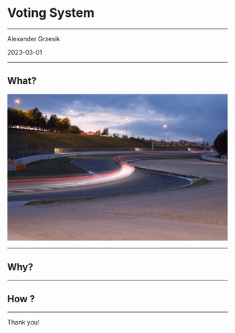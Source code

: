 # Voting System

---

Alexander Grzesik

2023-03-01

---

## What?

![Test](jesper-giortz-behrens-yn8-sVBtys8-unsplash.jpg)

---

## Why?

---

## How ?

---

Thank you!
